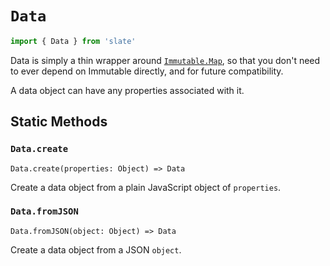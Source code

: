 # `Data`

```js
import { Data } from 'slate'
```

Data is simply a thin wrapper around [`Immutable.Map`](https://facebook.github.io/immutable-js/docs/#/Map), so that you don't need to ever depend on Immutable directly, and for future compatibility.

A data object can have any properties associated with it.

## Static Methods

### `Data.create`

`Data.create(properties: Object) => Data`

Create a data object from a plain JavaScript object of `properties`.

### `Data.fromJSON`

`Data.fromJSON(object: Object) => Data`

Create a data object from a JSON `object`.
